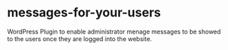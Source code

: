 # messages-for-your-users
WordPress Plugin to enable administrator menage messages to be showed to the users once they are logged into the website.

